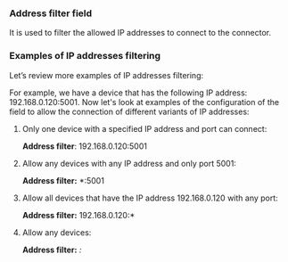 ### Address filter field

It is used to filter the allowed IP addresses to connect to the connector.

### **Examples of IP addresses filtering**

Let’s review more examples of IP addresses filtering:

For example, we have a device that has the following IP address: 192.168.0.120:5001. Now let's look at examples of the configuration of the field to allow the connection of different variants of IP addresses:

1. Only one device with a specified IP address and port can connect:

   **Address filter**: 192.168.0.120:5001
2. Allow any devices with any IP address and only port 5001:

   **Address filter:** *:5001

3. Allow all devices that have the IP address 192.168.0.120 with any port:

   **Address filter:** 192.168.0.120:*

4. Allow any devices:

   **Address filter:** *:*
